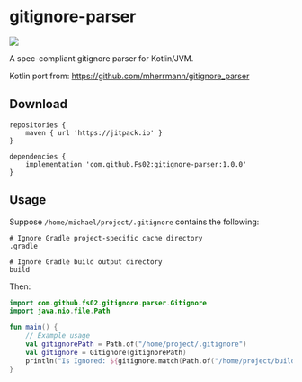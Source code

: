# gitignore-parser

[![](https://jitpack.io/v/Fs02/gitignore-parser.svg)](https://jitpack.io/#Fs02/gitignore-parser)

A spec-compliant gitignore parser for Kotlin/JVM.

Kotlin port from: https://github.com/mherrmann/gitignore_parser

## Download

```
repositories {
    maven { url 'https://jitpack.io' }
}

dependencies {
    implementation 'com.github.Fs02:gitignore-parser:1.0.0'
}
```

## Usage

Suppose `/home/michael/project/.gitignore` contains the following:

```
# Ignore Gradle project-specific cache directory
.gradle

# Ignore Gradle build output directory
build
```

Then:

```kotlin
import com.github.fs02.gitignore.parser.Gitignore
import java.nio.file.Path

fun main() {
    // Example usage
    val gitignorePath = Path.of("/home/project/.gitignore")
    val gitignore = Gitignore(gitignorePath)
    println("Is Ignored: ${gitignore.match(Path.of("/home/project/build"))}")
}
```

